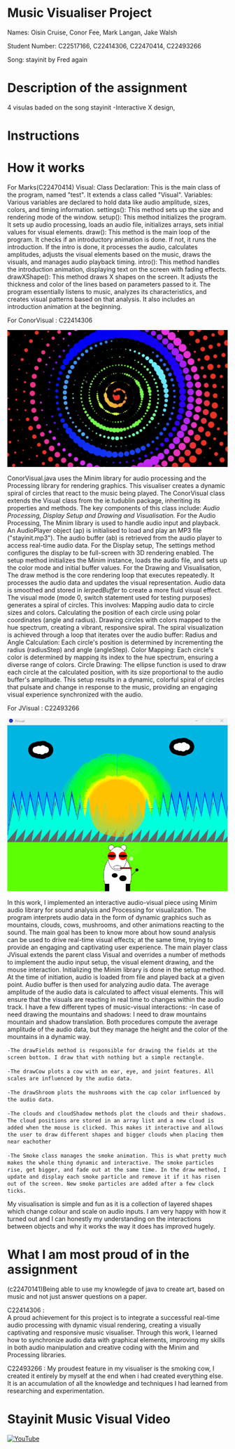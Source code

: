 # Music Visualiser Project

Names: Oisin Cruise, Conor Fee, Mark Langan, Jake Walsh

Student Number: C22517166, C22414306, C22470414, C22493266

Song: stayinit by Fred again



# Description of the assignment
4 visulas baded on the song stayinit
-Interactive X design, 

# Instructions

# How it works
For Marks(C22470414) Visual:
Class Declaration: This is the main class of the program, named "test". It extends a class called "Visual".
Variables: Various variables are declared to hold data like audio amplitude, sizes, colors, and timing information.
settings(): This method sets up the size and rendering mode of the window.
setup(): This method initializes the program. It sets up audio processing, loads an audio file, initializes arrays, sets initial values for visual elements.
draw(): This method is the main loop of the program. It checks if an introductory animation is done. If not, it runs the introduction. If the intro is done, it processes the audio, calculates amplitudes, adjusts the visual elements based on the music, draws the visuals, and manages audio playback timing.
intro(): This method handles the introduction animation, displaying text on the screen with fading effects.
drawXShape(): This method draws X shapes on the screen. It adjusts the thickness and color of the lines based on parameters passed to it.
The program essentially listens to music, analyzes its characteristics, and creates visual patterns based on that analysis. It also includes an introduction animation at the beginning.

For ConorVisual : C22414306

![An image](images/ConorVisual.png)

ConorVisual.java uses the Minim library for audio processing and the Processing library for rendering graphics. This visualiser creates a dynamic spiral of circles that react to the music being played.
The ConorVisual class extends the Visual class from the ie.tudublin package, inheriting its properties and methods. The key components of this class include: *Audio Processing, Display Setup and Drawing and Visualisation.*
For the Audio Processing, The Minim library is used to handle audio input and playback. An AudioPlayer object (ap) is initialised to load and play an MP3 file ("stayinit.mp3").
The audio buffer (ab) is retrieved from the audio player to access real-time audio data.
For the Display setup, The settings method configures the display to be full-screen with 3D rendering enabled. The setup method initializes the Minim instance, loads the audio file, and sets up the color mode and initial buffer values.
For the Drawing and Visualisation, The draw method is the core rendering loop that executes repeatedly. It processes the audio data and updates the visual representation. Audio data is smoothed and stored in *lerpedBuffer* to create a more fluid visual effect.
The visual mode (mode 0, switch statement used for testing purposes) generates a spiral of circles. This involves: Mapping audio data to circle sizes and colors. Calculating the position of each circle using polar coordinates (angle and radius). Drawing circles with colors mapped to the hue spectrum, creating a vibrant, responsive spiral.
The spiral visualization is achieved through a loop that iterates over the audio buffer:
Radius and Angle Calculation: Each circle's position is determined by incrementing the radius (radiusStep) and angle (angleStep).
Color Mapping: Each circle's color is determined by mapping its index to the hue spectrum, ensuring a diverse range of colors.
Circle Drawing: The ellipse function is used to draw each circle at the calculated position, with its size proportional to the audio buffer's amplitude.
This setup results in a dynamic, colorful spiral of circles that pulsate and change in response to the music, providing an engaging visual experience synchronized with the audio.


For JVisual : C22493266

![An image](images/ProjectJ.png)

In this work, I implemented an interactive audio-visual piece using Minim audio library for sound analysis and Processing for visualization. The program interprets audio data in the form of dynamic graphics such as mountains, clouds, cows, mushrooms, and other animations reacting to the sound. The main goal has been to know more about how sound analysis can be used to drive real-time visual effects; at the same time, trying to provide an engaging and captivating user experience. The main player class JVisual extends the parent class Visual and overrides a number of methods to implement the audio input setup, the visual element drawing, and the mouse interaction.
Initializing the Minim library is done in the setup method. At the time of initiation, audio is loaded from file and played back at a given point. Audio buffer is then used for analyzing audio data. The average amplitude of the audio data is calculated to affect visual elements. This will ensure that the visuals are reacting in real time to changes within the audio track.
I have a few different types of music-visual interactions:
    -In case of need drawing the mountains and shadows: I need to draw mountains mountain and shadow translation. Both procedures compute the average amplitude of the audio data, but they manage the height and the color of the mountains in a dynamic way.

    -The drawFields method is responsible for drawing the fields at the screen bottom. I draw that with nothing but a simple rectangle.

    -The drawCow plots a cow with an ear, eye, and joint features. All scales are influenced by the audio data.

    -The drawShroom plots the mushrooms with the cap color influenced by the audio data.

    -The clouds and cloudShadow methods plot the clouds and their shadows. The cloud positions are stored in an array list and a new cloud is added when the mouse is clicked. This makes it interactive and allows the user to draw different shapes and bigger clouds when placing them near eachother

    -The Smoke class manages the smoke animation. This is what pretty much makes the whole thing dynamic and interactive. The smoke particles rise, get bigger, and fade out at the same time. In the draw method, I update and display each smoke particle and remove it if it has risen out of the screen. New smoke particles are added after a few clock ticks.

My visualisation is simple and fun as it is a collection of layered shapes which change colour and scale on audio inputs. I am very happy with how it turned out and I can honestly my understanding on the interactions between objects and why it works the way it does has improved hugely.












# What I am most proud of in the assignment
(c22470141)Being able to use my knowlegde of java to create art, based on music and not just answer questions on a paper.

C22414306 :  
A proud achievement for this project is to integrate a successful real-time audio processing with dynamic visual rendering, creating a visually captivating and responsive music visualiser. 
Through this work, I learned how to synchronize audio data with graphical elements, improving my skills in both audio manipulation and creative coding with the Minim and Processing libraries.

C22493266 :
My proudest feature in my visualiser is the smoking cow, I created it entirely by myself at the end when i had created everything else. It is an accumulation of all the knowledge and techniques I had learned from researching and experimentation.

# Stayinit Music Visual Video

[![YouTube](http://img.youtube.com/vi/6M4VD_6KQxA/0.jpg)](https://youtu.be/6M4VD_6KQxA)

